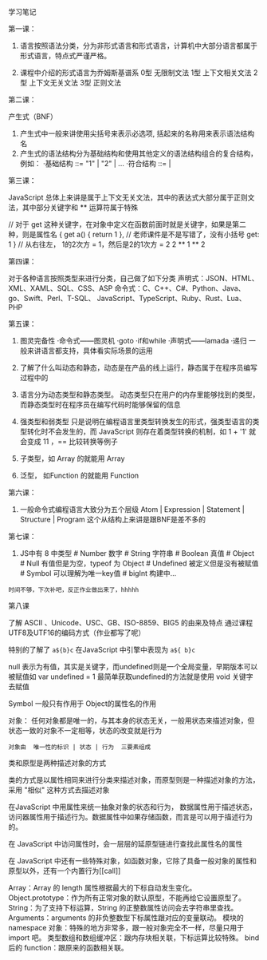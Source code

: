 学习笔记

第一课：

1. 语言按照语法分类，分为非形式语言和形式语言，计算机中大部分语言都属于形式语言，特点式严谨严格。

2. 课程中介绍的形式语言为乔姆斯基谱系
	0型 无限制文法
  1型 上下文相关文法
  2型 上下文无关文法
  3型 正则文法

第二课：

产生式（BNF）
1. 产生式中一般来讲使用尖括号来表示必选项, 括起来的名称用来表示语法结构名
2. 产生式的语法结构分为基础结构和使用其他定义的语法结构组合的复合结构，例如：
    ·基础结构 <number>  ::= "1" | "2" | ...
    ·符合结构 <string>  ::= <letter> | <letter> <number>

第三课：

JavaScript 总体上来讲是属于上下文无关文法，其中的表达式大部分属于正则文法，其中部分关键字和 ** 运算符属于特殊

// 对于 get 这种关键字，在对象中定义在函数前面时就是关键字，如果是第二种，则是属性名
{
  get a() { return 1 }, // 老师课件是不是写错了，没有小括号
  get: 1
}
// 从右往左， 1的2次方 = 1，然后是2的1次方 = 2
2 ** 1 ** 2

  第四课：

  对于各种语言按照类型来进行分类，自己做了如下分类
  声明式：JSON、HTML、XML、XAML、SQL、CSS、ASP
  命令式：C、C++、C#、Python、Java、go、Swift、Perl、T-SQL、
        JavaScript、TypeScript、Ruby、Rust、Lua、PHP

  第五课：

  1. 图灵完备性
      ·命令式——图灵机
        ·goto
        ·if和while
      ·声明式——lamada
        ·递归
    一般来讲语言都支持，具体看实际场景的运用

  2. 了解了什么叫动态和静态，动态是在产品的线上运行，静态属于在程序员编写过程中的

  3. 语言分为动态类型和静态类型。
    动态类型只在用户的内存里能够找到的类型，而静态类型时在程序员在编写代码时能够保留的信息
  
  4. 强类型和弱类型
    只是说明在编程语言里类型转换发生的形式，强类型语言的类型转化时不会发生的，而 JavaScript 则存在着类型转换的机制，如
    1 + '1' 就会变成 11 ，== 比较转换等例子
  
  5. 子类型，如 Array<Parent> 的就能用 Array<Child>

  6. 泛型， 如Function<Child> 的就能用 Function<Parent>

  第六课：

  1. 一般命令式编程语言大致分为五个层级
      Atom | Expression | Statement | Structure | Program
      这个从结构上来讲是跟BNF是差不多的

  第七课：
  1. JS中有 8 中类型
    # Number      数字
    # String      字符串
    # Boolean     真值
    # Object      
    # Null        有值但是为空，typeof 为 Object
    # Undefined   被定义但是没有被赋值
    # Symbol      可以理解为唯一key值
    # bigInt      构建中...

    时间不够，下次补吧，反正作业做出来了，hhhhh
  
  第八课

  了解 ASCII 、Unicode、USC、GB、ISO-8859、BIG5 的由来及特点
  通过课程UTF8及UTF16的编码方式（作业都写了呢）

  特别的了解了 `a${b}c` 在JavaScript 中引擎中表现为
  `a${
  b}c`

  null 表示为有值，其实是关键字，而undefined则是一个全局变量，早期版本可以被赋值如
  var undefined = 1
  最简单获取undefined的方法就是使用 void 关键字去赋值

  Symbol 一般只有作用于 Object的属性名的作用

  对象：
    任何对象都是唯一的，与其本身的状态无关，一般用状态来描述对象，但状态一致的对象不一定相等，状态的改变就是行为

    对象由  唯一性的标识 | 状态 | 行为  三要素组成
  
  类和原型是两种描述对象的方式

  类的方式是以属性相同来进行分类来描述对象，而原型则是一种描述对象的方法，采用 "相似" 这种方式去描述对象

  在JavaScript 中用属性来统一抽象对象的状态和行为， 数据属性用于描述状态，访问器属性用于描述行为。数据属性中如果存储函数，而言是可以用于描述行为的。

  在 JavaScript 中访问属性时，会一层层的延原型链进行查找此属性名的属性

  在 JavaScript 中还有一些特殊对象，如函数对象，它除了具备一般对象的属性和原型以外，还有一个内置行为[[call]]

  Array：Array 的 length 属性根据最大的下标自动发生变化。
  Object.prototype：作为所有正常对象的默认原型，不能再给它设置原型了。
  String：为了支持下标运算，String 的正整数属性访问会去字符串里查找。
  Arguments：arguments 的非负整数型下标属性跟对应的变量联动。
  模块的 namespace 对象：特殊的地方非常多，跟一般对象完全不一样，尽量只用于 import 吧。
  类型数组和数组缓冲区：跟内存块相关联，下标运算比较特殊。
  bind 后的 function：跟原来的函数相关联。
